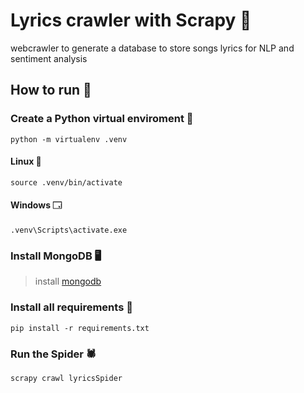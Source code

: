﻿# Lyrics crawler with Scrapy 🎵

webcrawler to generate a database to store songs lyrics for NLP and sentiment analysis

## How to run 🚀

### Create a Python virtual enviroment 🐍
```
python -m virtualenv .venv
```
#### Linux 🐧
```
source .venv/bin/activate
```
#### Windows 🗔
```
.venv\Scripts\activate.exe
```

### Install MongoDB 🖥
> install [mongodb](https://docs.mongodb.com/manual/installation/)

### Install all requirements 📰
 ```
 pip install -r requirements.txt
 ```

### Run the Spider 🕷️
```
scrapy crawl lyricsSpider
```
